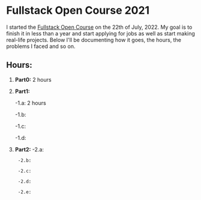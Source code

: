 
# Fullstack Open Course 2021

  

I started the [Fullstack Open Course](https://fullstackopen.com/en/) on the 22th of July, 2022.
My goal is to finish it in less than a year and start applying for jobs as well as start making real-life projects.
Below I'll be documenting how it goes, the hours, the problems I faced and so on.

  

## Hours:

1.  **Part0:** 2 hours

2.   **Part1:** 

		-1.a: 2 hours

		-1.b: 

		-1.c:

		-1.d:
		
3. **Part2:**
		-2.a:

		-2.b: 

		-2.c:

		-2.d:

		-2.e: